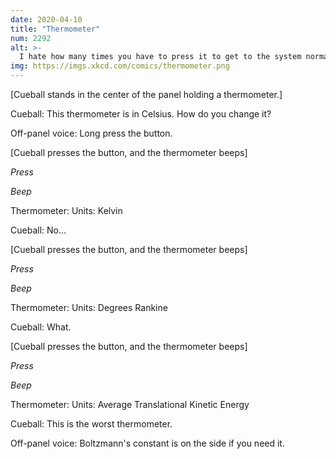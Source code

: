 ```yaml
---
date: 2020-04-10
title: "Thermometer"
num: 2292
alt: >-
  I hate how many times you have to press it to get to the system normal people use, degrees Rømer.
img: https://imgs.xkcd.com/comics/thermometer.png
---
```

[Cueball stands in the center of the panel holding a thermometer.]

Cueball: This thermometer is in Celsius. How do you change it?	

Off-panel voice: Long press the button.

[Cueball presses the button, and the thermometer beeps]

*Press*

*Beep*

Thermometer: Units: Kelvin	

Cueball: No...	

[Cueball presses the button, and the thermometer beeps]

*Press*

*Beep*

Thermometer: Units: Degrees Rankine	

Cueball: What.	

[Cueball presses the button, and the thermometer beeps]

*Press*

*Beep*

Thermometer: Units: Average Translational Kinetic Energy

Cueball: This is the worst thermometer.

Off-panel voice: Boltzmann's constant is on the side if you need it.
